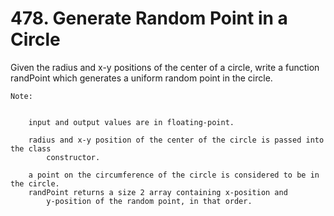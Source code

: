 # 478. Generate Random Point in a Circle

Given the radius and x-y positions of the center of a circle, write a function randPoint which generates
        a uniform random point in the circle.

    Note:

    
        input and output values are in floating-point.
        
        radius and x-y position of the center of the circle is passed into the class
            constructor.
        
        a point on the circumference of the circle is considered to be in the circle.
        randPoint returns a size 2 array containing x-position and
            y-position of the random point, in that order.